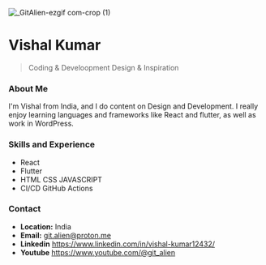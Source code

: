 
![_GitAlien-ezgif com-crop (1)](https://github.com/user-attachments/assets/9f25d3bb-ede4-4a55-98f4-2292027d230b)

# Vishal Kumar

> Coding & Develoopment
> Design & Inspiration  

### About Me
I'm Vishal from India, and I do content on Design and Development. I really enjoy learning languages and frameworks like React and flutter, as well as work in WordPress.

### Skills and Experience
- React
- Flutter
- HTML CSS JAVASCRIPT
- CI/CD GitHub Actions



### Contact
- **Location:** India
- **Email:** git.alien@proton.me
- **Linkedin** https://www.linkedin.com/in/vishal-kumar12432/
- **Youtube** https://www.youtube.com/@git_alien
  
